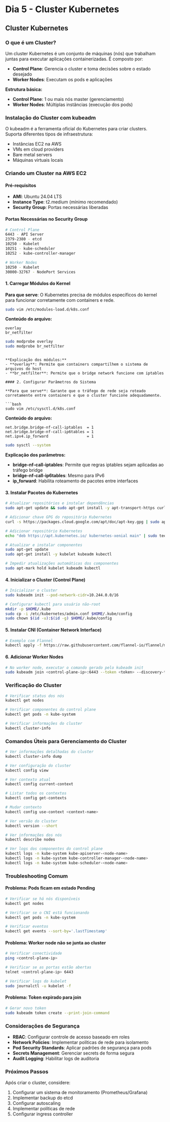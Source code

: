 # Dia 5 - Cluster Kubernetes

## Cluster Kubernetes

### O que é um Cluster?

Um cluster Kubernetes é um conjunto de máquinas (nós) que trabalham juntas para executar aplicações containerizadas. É composto por:

- **Control Plane**: Gerencia o cluster e toma decisões sobre o estado desejado
- **Worker Nodes**: Executam os pods e aplicações

**Estrutura básica:**
- **Control Plane**: 1 ou mais nós master (gerenciamento)
- **Worker Nodes**: Múltiplas instâncias (execução dos pods)

### Instalação do Cluster com kubeadm

O kubeadm é a ferramenta oficial do Kubernetes para criar clusters. Suporta diferentes tipos de infraestrutura:
- Instâncias EC2 na AWS
- VMs em cloud providers
- Bare metal servers
- Máquinas virtuais locais

### Criando um Cluster na AWS EC2

#### Pré-requisitos
- **AMI**: Ubuntu 24.04 LTS
- **Instance Type**: t2.medium (mínimo recomendado)
- **Security Group**: Portas necessárias liberadas

#### Portas Necessárias no Security Group
```bash
# Control Plane
6443 - API Server
2379-2380 - etcd
10250 - Kubelet
10251 - kube-scheduler
10252 - kube-controller-manager

# Worker Nodes
10250 - Kubelet
30000-32767 - NodePort Services
```

#### 1. Carregar Módulos do Kernel

**Para que serve**: O Kubernetes precisa de módulos específicos do kernel para funcionar corretamente com containers e rede.

```bash
sudo vim /etc/modules-load.d/k8s.conf
```

**Conteúdo do arquivo:**
```
overlay
br_netfilter
```

```bash
sudo modprobe overlay
sudo modprobe br_netfilter
```
```

**Explicação dos módulos:**
- **overlay**: Permite que containers compartilhem o sistema de arquivos do host
- **br_netfilter**: Permite que o bridge network funcione com iptables

#### 2. Configurar Parâmetros do Sistema

**Para que serve**: Garante que o tráfego de rede seja roteado corretamente entre containers e que o cluster funcione adequadamente.

```bash
sudo vim /etc/sysctl.d/k8s.conf
```

**Conteúdo do arquivo:**
```
net.bridge.bridge-nf-call-iptables  = 1
net.bridge.bridge-nf-call-ip6tables = 1
net.ipv4.ip_forward                 = 1
```

```bash
sudo sysctl --system
```

**Explicação dos parâmetros:**
- **bridge-nf-call-iptables**: Permite que regras iptables sejam aplicadas ao tráfego bridge
- **bridge-nf-call-ip6tables**: Mesmo para IPv6
- **ip_forward**: Habilita roteamento de pacotes entre interfaces

#### 3. Instalar Pacotes do Kubernetes

```bash
# Atualizar repositórios e instalar dependências
sudo apt-get update && sudo apt-get install -y apt-transport-https curl

# Adicionar chave GPG do repositório Kubernetes
curl -s https://packages.cloud.google.com/apt/doc/apt-key.gpg | sudo apt-key add -

# Adicionar repositório Kubernetes
echo "deb https://apt.kubernetes.io/ kubernetes-xenial main" | sudo tee /etc/apt/sources.list.d/kubernetes.list

# Atualizar e instalar componentes
sudo apt-get update
sudo apt-get install -y kubelet kubeadm kubectl

# Impedir atualizações automáticas dos componentes
sudo apt-mark hold kubelet kubeadm kubectl
```

#### 4. Inicializar o Cluster (Control Plane)

```bash
# Inicializar o cluster
sudo kubeadm init --pod-network-cidr=10.244.0.0/16

# Configurar kubectl para usuário não-root
mkdir -p $HOME/.kube
sudo cp -i /etc/kubernetes/admin.conf $HOME/.kube/config
sudo chown $(id -u):$(id -g) $HOME/.kube/config
```

#### 5. Instalar CNI (Container Network Interface)

```bash
# Exemplo com Flannel
kubectl apply -f https://raw.githubusercontent.com/flannel-io/flannel/master/Documentation/kube-flannel.yml
```

#### 6. Adicionar Worker Nodes

```bash
# No worker node, executar o comando gerado pelo kubeadm init
sudo kubeadm join <control-plane-ip>:6443 --token <token> --discovery-token-ca-cert-hash <hash>
```

### Verificação do Cluster

```bash
# Verificar status dos nós
kubectl get nodes

# Verificar componentes do control plane
kubectl get pods -n kube-system

# Verificar informações do cluster
kubectl cluster-info
```

### Comandos Úteis para Gerenciamento do Cluster

```bash
# Ver informações detalhadas do cluster
kubectl cluster-info dump

# Ver configuração do cluster
kubectl config view

# Ver contexto atual
kubectl config current-context

# Listar todos os contextos
kubectl config get-contexts

# Mudar contexto
kubectl config use-context <context-name>

# Ver versão do cluster
kubectl version --short

# Ver informações dos nós
kubectl describe nodes

# Ver logs dos componentes do control plane
kubectl logs -n kube-system kube-apiserver-<node-name>
kubectl logs -n kube-system kube-controller-manager-<node-name>
kubectl logs -n kube-system kube-scheduler-<node-name>
```

### Troubleshooting Comum

#### Problema: Pods ficam em estado Pending
```bash
# Verificar se há nós disponíveis
kubectl get nodes

# Verificar se o CNI está funcionando
kubectl get pods -n kube-system

# Verificar eventos
kubectl get events --sort-by='.lastTimestamp'
```

#### Problema: Worker node não se junta ao cluster
```bash
# Verificar conectividade
ping <control-plane-ip>

# Verificar se as portas estão abertas
telnet <control-plane-ip> 6443

# Verificar logs do kubelet
sudo journalctl -u kubelet -f
```

#### Problema: Token expirado para join
```bash
# Gerar novo token
sudo kubeadm token create --print-join-command
```

### Considerações de Segurança

- **RBAC**: Configurar controle de acesso baseado em roles
- **Network Policies**: Implementar políticas de rede para isolamento
- **Pod Security Standards**: Aplicar padrões de segurança para pods
- **Secrets Management**: Gerenciar secrets de forma segura
- **Audit Logging**: Habilitar logs de auditoria

### Próximos Passos

Após criar o cluster, considere:
1. Configurar um sistema de monitoramento (Prometheus/Grafana)
2. Implementar backup do etcd
3. Configurar autoscaling
4. Implementar políticas de rede
5. Configurar ingress controller
